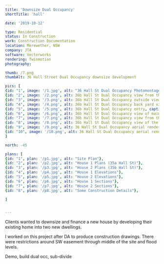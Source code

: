 ```yaml
---
title: 'Downsize Dual Occupancy'
shortTitle: 'hall'

date: '2019-10-12'

type: Residential
status: In Construction
work: Construction Documentation
location: Merewether, NSW
company: JTA
software: Vectorworks
rendering: Twinmotion
photography:

thumb: /7.png
thumbAlt: 36 Hall Street Dual Occupancy downsize development

pics: [
{id: "1", image: '/1.jpg', alt: "36 Hall St Dual Occupancy Photomontage", caption: Photomontage of the Dual Occupancy project from Hall St},
{id: "2", image: '/2.png', alt: 36b Hall St Dual Occupancy view from the driveway, caption: House 2 view from drive way},
{id: "3", image: '/3.png', alt: 36b Hall St Dual Occupancy outside view of the entry and garage, caption: House 2 front entry and garage},
{id: "4", image: '/4.png', alt: 36b Hall St Dual Occupancy back yard view, caption: House 2 back yard view},
{id: "5", image: '/5.png', alt: 36b Hall St Dual Occupancy entry, caption: "House 2 entry, stairs to beds and study, window views through to the back yard"},
{id: "6", image: '/6.png', alt: 36b Hall St Dual Occupancy view of main living area from the kitchen, caption: House 2 view from kitchen},
{id: "7", image: '/7.png', alt: 36b Hall St Dual Occupancy view from the main living area to outside, caption: House 2 looking from the main living area to the back yard},
{id: "8", image: '/8.png', alt: 36b Hall St Dual Occupancy view of the kitchen from the dining area, caption: House 2 view from dining},
{id: "9", image: '/9.png', alt: 36 Hall St Dual Occupancy aerial render from the east, caption: "'Axo' render from the East"},
{id: "10", image: '/10.png', alt: 36 Hall St Dual Occupancy aerial render from the west, caption: "'Axo' render from the West"}
]

north: -45

plans: [
{id: "1", plan: '/p1.jpg', alt: "Site Plan"},
{id: "2", plan: '/p2.jpg', alt: "House 1 Plans (35a Hall St)"},
{id: "3", plan: '/p3.jpg', alt: "House 2 Plans (35b Hall St)"},
{id: "4", plan: '/p4.jpg', alt: "House 1 Elevations"},
{id: "5", plan: '/p5.jpg', alt: "House 2 Elevations"},
{id: "6", plan: '/p6.jpg', alt: "House 1 Sections"},
{id: "7", plan: '/p7.jpg', alt: "House 2 Sections"},
{id: "8", plan: '/p8.jpg', alt: "Some Construction Details"},

]


---
```


Clients wanted to downsize and finance a new house by developing their existing home into two new dwellings.

I worked on this project after DA to produce construction drawings.
There were restrictions around SW easement through middle of the site and flood levels.

Demo, build dual occ, sub-divide